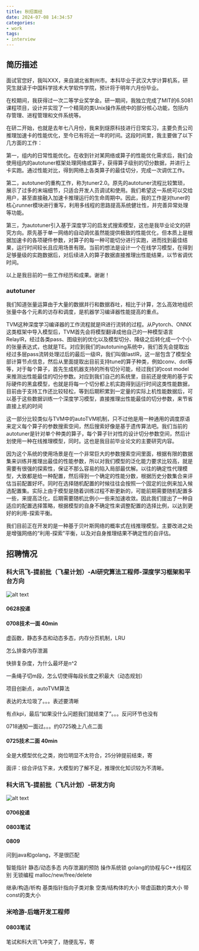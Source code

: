 ```yaml
---
title: 秋招面经
date: 2024-07-08 14:34:57
categories:
- work
tags:
- interview
---
```



<!--more-->

## 简历描述
面试官您好，我叫XXX，来自湖北省荆州市。本科毕业于武汉大学计算机系，研究生就读于中国科学技术大学软件学院，预计将于明年六月份毕业。

在校期间，我获得过一次二等学业奖学金。研一期间，我独立完成了MIT的6.S081课程项目，设计并实现了一个精简的类Unix操作系统中的部分核心功能，包括内存管理、进程管理和文件系统等。

在研二开始，也就是去年七八月份，我来到燧原科技进行日常实习，主要负责公司推理加速卡的性能优化，至今已有将近一年的时间。这段时间里，我主要做了以下几方面的工作：

第一，组内的日常性能优化。在收到针对某网络或算子的性能优化需求后，我们会使用组内的autotuner框架处理网络或算子，获得算子级别的切分数据，并进行上卡实跑。通过性能对比，得到网络上各类算子的最佳切分，完成一次调优工作。

第二，autotuner的重构工作，称为tuner2.0。原先的autotuner流程比较繁琐，展示了过多的末端细节，只适合开发人员调试和使用。我们希望这一系统可以交给用户，甚至直接融入加速卡推理运行的生命周期中。因此，我的工作是对tuner的核心runner模块进行重写，利用多线程的思路提高系统健壮性，并完善异常处理等功能。

第三，为autotuner引入基于深度学习的启发式搜索模型，这也是我毕业论文的研究方向。原先基于单一网络的自动调优虽然能提供极致的性能优化，但本质上是根据加速卡的各项硬件参数，对算子的每一种可能切分进行实跑，进而找到最佳结果，运行时间较长且应用场景有限。当前的想法是设计一个在线学习模型，在得到足够量级的实跑数据后，对后续进入的算子数据直接推理出性能结果，以节省调优时间。

以上是我目前的一些工作经历和成果。谢谢！


### autotuner
我们知道张量运算由于大量的数据并行和数据吞吐，相比于计算，怎么高效地组织张量中各个元素的访存和调度，是机器学习编译器性能提高的重点。

TVM这种深度学习编译器的工作流程就是IR进行流转的过程。从Pytorch、ONNX这类框架中导入模型后，TVM首先会将模型翻译成他自己的一种模型语言RelayIR，经过各类pass、图级别的优化以及模型切分、降级之后转化成一个个小的张量表达式，也就是TE。对应到我们的autotuning系统中，我们首先会提取出经过多层pass流转处理过后的最后一级IR，我们叫做lastIR，这一层包含了模型全部计算节点信息，然后从里面提取出目前支持tune的算子种类，例如conv、dot等等，对于每个算子，首先生成机器支持的所有切分可能，经过我们的cost model来推测出性能最佳的切分参数。对应到我们自己的系统里，目前还是使用的基于实际硬件的黑盒模型，也就是将每一个切分都上机实跑得到运行时间这类性能数据，目前由于支持工作还比较轻松，等到后期积累到一定量的实际上机性能数据后，可以基于这些数据训练一个深度学习模型，直接推理出性能最佳的切分参数，来节省直接上机的时间

这一部分比较类似与TVM中的autoTVM机制，只不过他是用一种通用的调度原语来定义每个算子的参数搜索空间，然后搜索好像是基于遗传算法吧。我们当前的autotuner是针对单个种类的算子，每个算子针对性的设计切分参数空间，然后计划使用一种在线推理模型，同时。这也是我目前毕业论文的主要研究内容。

因为这个系统的使用场景是在一个非常巨大的参数搜索空间里面，根据有限的数据集来训练并推理出最佳的性能参数，所以对我们模型的泛化能力要求比较高，就是需要有很强的探索性，保证不那么容易的陷入局部最优解。以往的确定性代理模型，大致都是给一种配置，然后得到一个确定的性能分数，根据历史分数集合来评估当前配置好坏。同时在选择随机配置的时候往往会按照一个固定的比例来加入候选配置集。实际上由于模型是随着训练过程不断更新的，可能前期需要随机配置多一些，来提高泛化，后期需要随机比例小一些来加速收敛。因此我们提出了一种自适应的配置选择策略，根据模型的自身不确定性来调整配置的选择比例，以达到更好的利用-探索平衡。

我们目前正在开发的是一种基于贝叶斯网络的概率式在线推理模型。主要改进之处是增强网络的“利用-探索”平衡，以及对自身推理结果不确定性的自评估。


## 招聘情况

### 科大讯飞-提前批（飞星计划）-AI研究算法工程师-深度学习框架和平台方向
![alt text](image1.png)

#### 0628投递

#### 0708技术一面 40min

虚函数，静态多态和动态多态，内存分页机制，LRU

怎么排查内存泄漏

快排复杂度，为什么最坏是n^2

一条绳子切m段，怎么切使得每段长度之积最大（动态规划）

项目创新点，autoTVM算法

表达的太垃圾了。。。表述要清晰

有点kpi，最后“如果没什么问题我们就结束了”。。。反问环节也没有

0718通知一面过。。。约0725晚上八点二面

#### 0725技术二面 40min

全是大模型优化之类，岗位明显不太符合，25分钟提前结束，寄

面评：综合评估下来，大模型的了解不足，推理优化知识较为不清晰。

### 科大讯飞-提前批（飞凡计划）-研发方向
![alt text](image2.png)

#### 0706投递

#### 0803笔试

#### 0809
问到java和golang，不是很匹配

智能指针 静态/动态多态 内存泄漏的预防 操作系统锁 golang的协程与C++线程区别 无锁编程 malloc/new/free/delete

继承/构造/析构 基类指针指向子类对象 空类/结构体的大小 带虚函数的类大小 带const的类大小

### 米哈游-后端开发工程师

#### 0803笔试
笔试和科大讯飞冲突了，随便乱写，寄
